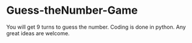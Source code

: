# Guess-theNumber-Game
You will get 9 turns to guess the number. Coding is done in python. Any great ideas are welcome.
